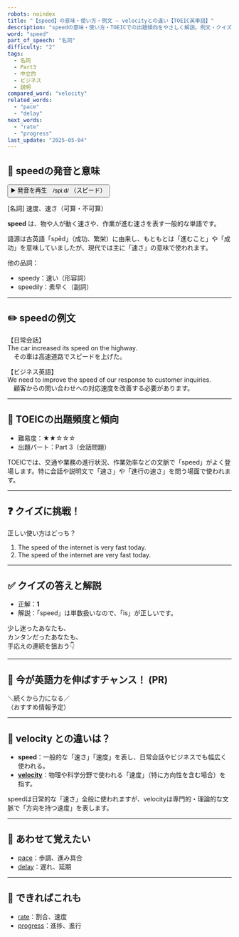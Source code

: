 ```yaml
---
robots: noindex
title: "【speed】の意味・使い方・例文 ― velocityとの違い【TOEIC英単語】"
description: "speedの意味・使い方・TOEICでの出題傾向をやさしく解説。例文・クイズ付きでvelocityとの違いもわかりやすく学べます。"
word: "speed"
part_of_speech: "名詞"
difficulty: "2"
tags:
  - 名詞
  - Part3
  - 中立的
  - ビジネス
  - 説明
compared_word: "velocity"
related_words:
  - "pace"
  - "delay"
next_words:
  - "rate"
  - "progress"
last_update: "2025-05-04"
---
```


## 🔰 speedの発音と意味

<button class="play-audio" onclick="playTTS('speed')">
  <span class="play-audio-main">
    ▶️ 発音を再生　/spiːd/
  </span>
  <span class="play-audio-sub">
    （スピード）
  </span>
</button>

[名詞] 速度、速さ（可算・不可算）

**speed** は、物や人が動く速さや、作業が進む速さを表す一般的な単語です。

語源は古英語「spēd」（成功、繁栄）に由来し、もともとは「進むこと」や「成功」を意味していましたが、現代では主に「速さ」の意味で使われます。

他の品詞：  
- speedy：速い（形容詞）
- speedily：素早く（副詞）

---

## ✏️ speedの例文

【日常会話】  
The car increased its speed on the highway.  
　その車は高速道路でスピードを上げた。

【ビジネス英語】  
We need to improve the speed of our response to customer inquiries.  
　顧客からの問い合わせへの対応速度を改善する必要があります。

---

## 🎯 TOEICの出題頻度と傾向

- 難易度：★★☆☆☆
- 出題パート：Part 3（会話問題）

TOEICでは、交通や業務の進行状況、作業効率などの文脈で「speed」がよく登場します。特に会話や説明文で「速さ」や「進行の速さ」を問う場面で使われます。

---

## ❓ クイズに挑戦！

正しい使い方はどっち？

1. The speed of the internet is very fast today.  
2. The speed of the internet are very fast today.

---

## ✅ クイズの答えと解説

- 正解：**1**
- 解説：「speed」は単数扱いなので、「is」が正しいです。

少し迷ったあなたも、  
カンタンだったあなたも、  
手応えの連続を狙おう👇️

---

## 🚀 今が英語力を伸ばすチャンス！ (PR)

<div class="info-center">
＼続くから力になる／<br>  
（おすすめ情報予定）
</div>

---

## 🤔  velocity との違いは？

- **speed**：一般的な「速さ」「速度」を表し、日常会話やビジネスでも幅広く使われる。
- **[velocity](/word/velocity/)**：物理や科学分野で使われる「速度」（特に方向性を含む場合）を指す。

speedは日常的な「速さ」全般に使われますが、velocityは専門的・理論的な文脈で「方向を持つ速度」を表します。

---

## 🧩 あわせて覚えたい

- [pace](/word/pace/)：歩調、進み具合
- [delay](/word/delay/)：遅れ、延期

---

## 📖 できればこれも

- [rate](/word/rate/)：割合、速度
- [progress](/word/progress/)：進捗、進行

<!-- cvid: aid35_bid33 -->
